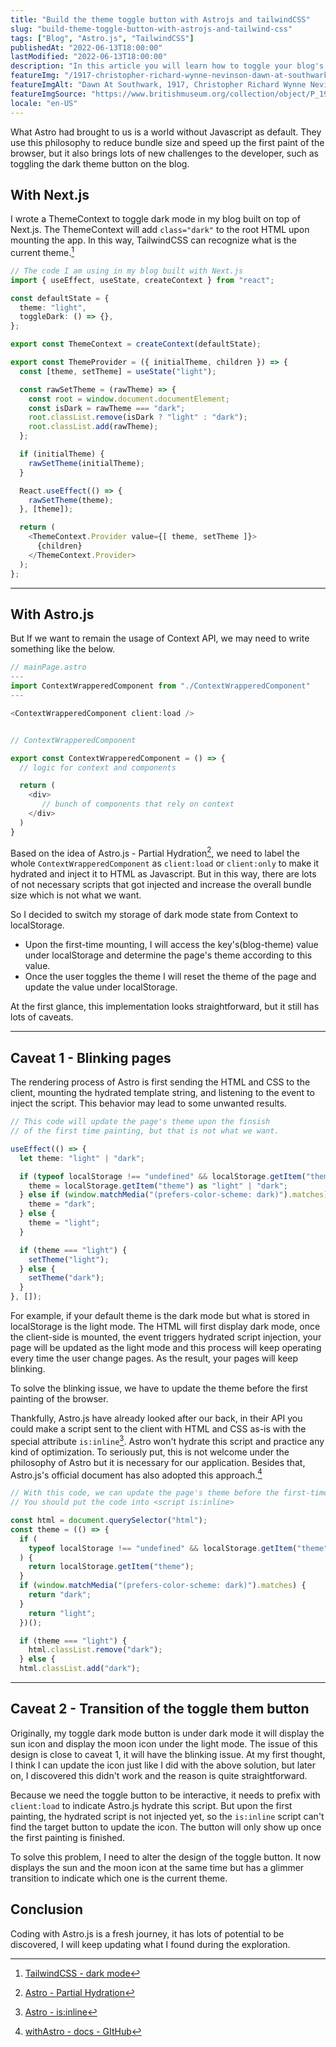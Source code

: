 ```yaml
---
title: "Build the theme toggle button with Astrojs and tailwindCSS"
slug: "build-theme-toggle-button-with-astrojs-and-tailwind-css"
tags: ["Blog", "Astro.js", "TailwindCSS"]
publishedAt: "2022-06-13T18:00:00"
lastModified: "2022-06-13T18:00:00"
description: "In this article you will learn how to toggle your blog's theme with Astrojs Partial Hydration philosophy and TailwindCSS"
featureImg: "/1917-christopher-richard-wynne-nevinson-dawn-at-southwark.jpg"
featureImgAlt: "Dawn At Southwark, 1917, Christopher Richard Wynne Nevinson"
featureImgSource: "https://www.britishmuseum.org/collection/object/P_1949-0411-2141"
locale: "en-US"
---
```


What Astro had brought to us is a world without Javascript as default. They use this philosophy to reduce bundle size and speed up the first paint of the browser, but it also brings lots of new challenges to the developer, such as toggling the dark theme button on the blog.

## With Next.js

I wrote a ThemeContext to toggle dark mode in my blog built on top of Next.js. The ThemeContext will add `class="dark"` to the root HTML upon mounting the app. In this way, TailwindCSS can recognize what is the current theme.[^1]

```ts
// The code I am using in my blog built with Next.js
import { useEffect, useState, createContext } from "react";

const defaultState = {
  theme: "light",
  toggleDark: () => {},
};

export const ThemeContext = createContext(defaultState);

export const ThemeProvider = ({ initialTheme, children }) => {
  const [theme, setTheme] = useState("light");

  const rawSetTheme = (rawTheme) => {
    const root = window.document.documentElement;
    const isDark = rawTheme === "dark";
    root.classList.remove(isDark ? "light" : "dark");
    root.classList.add(rawTheme);
  };

  if (initialTheme) {
    rawSetTheme(initialTheme);
  }

  React.useEffect(() => {
    rawSetTheme(theme);
  }, [theme]);

  return (
    <ThemeContext.Provider value={[ theme, setTheme ]}>
      {children}
    </ThemeContext.Provider>
  );
};
```

---

## With Astro.js

But If we want to remain the usage of Context API, we may need to write something like the below.


```js
// mainPage.astro
---
import ContextWrapperedComponent from "./ContextWrapperedComponent"
---

<ContextWrapperedComponent client:load />


// ContextWrapperedComponent

export const ContextWrapperedComponent = () => {
  // logic for context and components

  return (
    <div>
       // bunch of components that rely on context
    </div>
  )
}
```

Based on the idea of Astro.js - Partial Hydration[^2], we need to label the whole `ContextWrapperedComponent` as `client:load` or `client:only` to make it hydrated and inject it to HTML as Javascript. But in this way, there are lots of not necessary scripts that got injected and increase the overall bundle size which is not what we want.

So I decided to switch my storage of dark mode state from Context to localStorage. 

- Upon the first-time mounting, I will access the key's(blog-theme) value under localStorage and determine the page's theme according to this value.
- Once the user toggles the theme I will reset the theme of the page and update the value under localStorage.

At the first glance, this implementation looks straightforward, but it still has lots of caveats.

---

## Caveat 1 - Blinking pages

The rendering process of Astro is first sending the HTML and CSS to the client, mounting the hydrated template string, and listening to the event to inject the script. This behavior may lead to some unwanted results. 

```ts
// This code will update the page's theme upon the finsish 
// of the first time painting, but that is not what we want.

useEffect(() => {
  let theme: "light" | "dark";

  if (typeof localStorage !== "undefined" && localStorage.getItem("theme")) {
    theme = localStorage.getItem("theme") as "light" | "dark";
  } else if (window.matchMedia("(prefers-color-scheme: dark)").matches) {
    theme = "dark";
  } else {
    theme = "light";
  }

  if (theme === "light") {
    setTheme("light");
  } else {
    setTheme("dark");
  }
}, []);
```

For example, if your default theme is the dark mode but what is stored in localStorage is the light mode. The HTML will first display dark mode, once the client-side is mounted, the event triggers hydrated script injection, your page will be updated as the light mode and this process will keep operating every time the user change pages. As the result, your pages will keep blinking.

To solve the blinking issue, we have to update the theme before the first painting of the browser.

Thankfully, Astro.js have already looked after our back, in their API you could make a script sent to the client with HTML and CSS as-is with the special attribute `is:inline`[^3]. Astro won't hydrate this script and practice any kind of optimization. To seriously put, this is not welcome under the philosophy of Astro but it is necessary for our application. Besides that, Astro.js's official document has also adopted this approach.[^4]

```js
// With this code, we can update the page's theme before the first-time painting.
// You should put the code into <script is:inline>

const html = document.querySelector("html");
const theme = (() => {
  if (
    typeof localStorage !== "undefined" && localStorage.getItem("theme")
  ) {
    return localStorage.getItem("theme");
  }
  if (window.matchMedia("(prefers-color-scheme: dark)").matches) {
    return "dark";
  }
    return "light";
  })();

  if (theme === "light") {
    html.classList.remove("dark");
  } else {
  html.classList.add("dark");
```

---

## Caveat 2 - Transition of the toggle them button

Originally, my toggle dark mode button is under dark mode it will display the sun icon and display the moon icon under the light mode. The issue of this design is close to caveat 1, it will have the blinking issue. At my first thought, I think I can update the icon just like I did with the above solution, but later on, I discovered this didn't work and the reason is quite straightforward.

Because we need the toggle button to be interactive, it needs to prefix with `client:load` to indicate Astro.js hydrate this script. But upon the first painting, the hydrated script is not injected yet, so the `is:inline` script can't find the target button to update the icon. The button will only show up once the first painting is finished.

To solve this problem, I need to alter the design of the toggle button. It now displays the sun and the moon icon at the same time but has a glimmer transition to indicate which one is the current theme.
 
## Conclusion

Coding with Astro.js is a fresh journey, it has lots of potential to be discovered, I will keep updating what I found during the exploration.

[^1]: [TailwindCSS - dark mode](https://tailwindcss.com/docs/dark-mode)
[^2]: [Astro - Partial Hydration](https://docs.astro.build/en/core-concepts/partial-hydration/)
[^3]: [Astro - is:inline](https://docs.astro.build/en/reference/directives-reference/#isinline)
[^4]: [withAstro - docs - GItHub](https://github.com/withastro/docs/blob/b268cae6af9887060f01d31b213c312fe1ce2c3c/src/layouts/MainLayout.astro#L114)